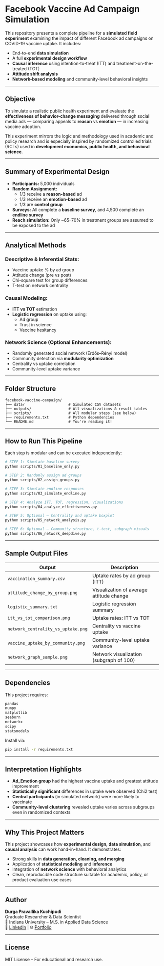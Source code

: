 
# Facebook Vaccine Ad Campaign Simulation

This repository presents a complete pipeline for a **simulated field experiment** examining the impact of different Facebook ad campaigns on COVID-19 vaccine uptake. It includes:

- End-to-end **data simulation**
- A full **experimental design workflow**
- **Causal inference** using intention-to-treat (ITT) and treatment-on-the-treated (TOT)
- **Attitude shift analysis**
- **Network-based modeling** and community-level behavioral insights

---

##  Objective

To simulate a realistic public health experiment and evaluate the **effectiveness of behavior-change messaging** delivered through social media ads — comparing appeals to **reason** vs **emotion** — in increasing vaccine adoption.

This experiment mirrors the logic and methodology used in academic and policy research and is especially inspired by randomized controlled trials (RCTs) used in **development economics, public health, and behavioral science**.

---

##  Summary of Experimental Design

- **Participants:** 5,000 individuals
- **Random Assignment:**
  - 1/3 receive a **reason-based** ad
  - 1/3 receive an **emotion-based** ad
  - 1/3 are **control group**
- **Surveys:** All complete a **baseline survey**, and 4,500 complete an **endline survey**
- **Reach simulation:** Only ~65–70% in treatment groups are assumed to be exposed to the ad

---

##  Analytical Methods

###  Descriptive & Inferential Stats:
- Vaccine uptake % by ad group
- Attitude change (pre vs post)
- Chi-square test for group differences
- T-test on network centrality

### Causal Modeling:
- **ITT vs TOT** estimation
- **Logistic regression** on uptake using:
  - Ad group
  - Trust in science
  - Vaccine hesitancy

### Network Science (Optional Enhancements):
- Randomly generated social network (Erdős–Rényi model)
- Community detection via **modularity optimization**
- Centrality vs uptake correlation
- Community-level uptake variance

---

##  Folder Structure

```
facebook-vaccine-campaign/
├── data/                    # Simulated CSV datasets
├── outputs/                 # All visualizations & result tables
├── scripts/                 # All modular steps (see below)
├── requirements.txt         # Python dependencies
└── README.md                # You're reading it!
```

---

##  How to Run This Pipeline

Each step is modular and can be executed independently:

```bash
# STEP 1: Simulate baseline survey
python scripts/01_baseline_only.py

# STEP 2: Randomly assign ad groups
python scripts/02_assign_groups.py

# STEP 3: Simulate endline responses
python scripts/03_simulate_endline.py

# STEP 4: Analyze ITT, TOT, regression, visualizations
python scripts/04_analyze_effectiveness.py

# STEP 5: Optional — Centrality and uptake boxplot
python scripts/05_network_analysis.py

# STEP 6: Optional — Community structure, t-test, subgraph visuals
python scripts/06_network_deepdive.py
```

---

##  Sample Output Files

| Output                        | Description                                 |
|------------------------------|---------------------------------------------|
| `vaccination_summary.csv`    | Uptake rates by ad group (ITT)              |
| `attitude_change_by_group.png` | Visualization of average attitude change   |
| `logistic_summary.txt`       | Logistic regression summary                 |
| `itt_vs_tot_comparison.png`  | Uptake rates: ITT vs TOT                    |
| `network_centrality_vs_uptake.png` | Centrality vs vaccine uptake          |
| `vaccine_uptake_by_community.png` | Community-level uptake variance       |
| `network_graph_sample.png`   | Network visualization (subgraph of 100)     |

---

##  Dependencies

This project requires:

```txt
pandas
numpy
matplotlib
seaborn
networkx
scipy
statsmodels
```

Install via:

```bash
pip install -r requirements.txt
```

---

##  Interpretation Highlights

- **Ad_Emotion group** had the highest vaccine uptake and greatest attitude improvement
- **Statistically significant** differences in uptake were observed (Chi2 test)
- **Central participants** (in simulated network) were more likely to vaccinate
- **Community-level clustering** revealed uptake varies across subgroups even in randomized contexts

---

##  Why This Project Matters

This project showcases how **experimental design**, **data simulation**, and **causal analysis** can work hand-in-hand. It demonstrates:

- Strong skills in **data generation, cleaning, and merging**
- Application of **statistical modeling** and **inference**
- Integration of **network science** with behavioral analytics
- Clean, reproducible code structure suitable for academic, policy, or product evaluation use cases

---

##  Author

**Durga Pravallika Kuchipudi**  
Graduate Researcher & Data Scientist  
📍 Indiana University – M.S. in Applied Data Science  
🔗 [LinkedIn](https://www.linkedin.com/in/your-link) | 🌐 [Portfolio](https://your-portfolio.com)

---

##  License

MIT License – For educational and research use.
